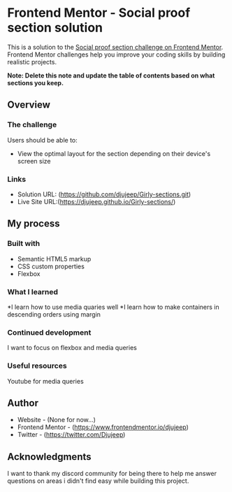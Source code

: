 # Frontend Mentor - Social proof section solution

This is a solution to the [Social proof section challenge on Frontend Mentor](https://www.frontendmentor.io/challenges/social-proof-section-6e0qTv_bA). Frontend Mentor challenges help you improve your coding skills by building realistic projects. 

**Note: Delete this note and update the table of contents based on what sections you keep.**

## Overview

### The challenge

Users should be able to:

- View the optimal layout for the section depending on their device's screen size

### Links

- Solution URL: (https://github.com/djujeep/Girly-sections.git)
- Live Site URL:(https://djujeep.github.io/Girly-sections/)

## My process

### Built with

- Semantic HTML5 markup
- CSS custom properties
- Flexbox

### What I learned

*I learn how to use media quaries well
*I learn how to make containers in descending orders using margin

### Continued development

I want to focus on flexbox and media queries

### Useful resources
Youtube for media queries

## Author

- Website - (None for now...)
- Frontend Mentor - (https://www.frontendmentor.io/djujeep)
- Twitter - (https://twitter.com/Djujeep)


## Acknowledgments

I want to thank my discord community for being there to help me answer questions on areas i didn't find easy while building this project.